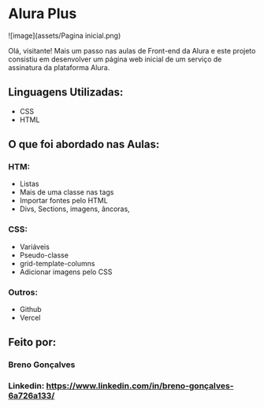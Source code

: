# Alura Plus

![image](assets/Pagina inicial.png)

Olá, visitante! Mais um passo nas aulas de Front-end da Alura e este projeto consistiu em desenvolver um página web inicial de um serviço de assinatura da plataforma Alura. 

## Linguagens Utilizadas:

* CSS
* HTML

## O que foi abordado nas Aulas:

### HTM:

* Listas
* Mais de uma classe nas tags
* Importar fontes pelo HTML
* Divs, Sections, imagens, âncoras,

### CSS:

* Variáveis
* Pseudo-classe
* grid-template-columns
* Adicionar imagens pelo CSS

### Outros:

* Github
* Vercel

## Feito por:

### Breno Gonçalves
### Linkedin: https://www.linkedin.com/in/breno-gonçalves-6a726a133/

